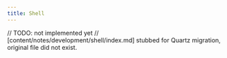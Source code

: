```yaml
---
title: Shell
---
```


// TODO: not implemented yet
// [content/notes/development/shell/index.md] stubbed for Quartz migration, original file did not exist.
